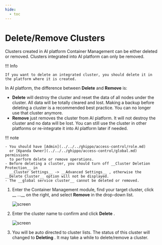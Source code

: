 ```yaml
---
hide:
  - toc
---
```


# Delete/Remove Clusters

Clusters created in AI platform Container Management can be either deleted or removed. Clusters integrated into AI platform can only be removed.

!!! Info

    If you want to delete an integrated cluster, you should delete it in the platform where it is created.

In AI platform, the difference between __Delete__ and __Remove__ is:

- __Delete__ will destroy the cluster and reset the data of all nodes under the cluster. All data will be totally cleared and lost. Making a backup before deleting a cluster is a recommended best practice. You can no longer use that cluster anymore.
- __Remove__ just removes the cluster from AI platform. It will not destroy the cluster and no data will be lost. You can still use the cluster in other platforms or re-integrate it into AI platform later if needed.

!!! note

    - You should have [Admin](../../../ghippo/access-control/role.md)
      or [Kpanda Owner](../../../ghippo/access-control/global.md) permissions
      to perform delete or remove operations.
    - Before deleting a cluster, you should turn off __Cluster Deletion Protection__ in
      __Cluster Settings__ -> __Advanced Settings__ , otherwise the __Delete Cluster__ option will not be displayed.
    - The __global service cluster__ cannot be deleted or removed.

1. Enter the Container Management module, find your target cluster, click __ ...__ on the right,
   and select __Remove__ in the drop-down list.

    ![screen](https://docs.daocloud.io/daocloud-docs-images/docs/en/docs/kpanda/images/cluster-delete01.png)

2. Enter the cluster name to confirm and click __Delete__ .

    ![screen](https://docs.daocloud.io/daocloud-docs-images/docs/en/docs/kpanda/images/cluster-delete02.png)

3. You will be auto directed to cluster lists. The status of this cluster will changed to __Deleting__ . It may take a while to delete/remove a cluster.
